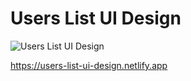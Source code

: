 # Users List UI Design

![Users List UI Design](https://i.ibb.co/WN9L4p5/Day-1542-Users-List-UI-Design.png)

https://users-list-ui-design.netlify.app

